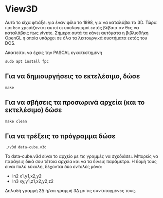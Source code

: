 # View3D

Αυτό το είχα φτιάξει για έναν φίλο το 1998, για να καταλάβει τα 3D.
Τώρα πια δεν χρειάζονται αυτοί οι υπολογισμοί εκτός βέβαια αν θες να καταλάβεις πως γίνετε.
Σήμερα αυτά τα κάνει αυτόματα η βιβλιοθήκη OpenGL η οποία υπάρχει σε όλα τα λειτουργικά συστήματα εκτός του DOS.

Απαιτείται να έχεις την PASCAL εγκατεστημένη

```
sudo apt install fpc
```

## Για να δημιουργήσεις το εκτελέσιμο, δώσε

```
make
```

## Για να σβήσεις τα προσωρινά αρχεία (και το εκτελέσιμο) δώσε

```
make clean
```

## Για να τρέξεις το πρόγραμμα δώσε

```
./v3d data-cube.v3d
```

Το data-cube.v3d είναι το αρχείο με τις γραμμές να σχεδιάσει.
Μπορείς να παράγεις δικά σου τέτοια αρχεία και να τα δίνεις παράμετρο.
Η δομή τους είναι πολύ εύκολη, δέχονται δύο εντολές μόνο:

* ln2 x1,y1,x2,y2
* ln3 xy,y1,z1,x2,y2,z2

Δηλαδή γραμμή 2Δ ή/και γραμμή 3Δ με τις συντεταγμένες τους.

